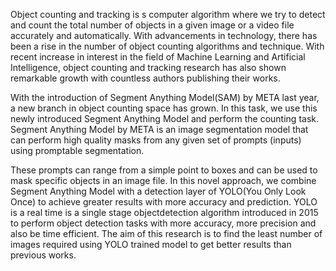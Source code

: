 Object counting and tracking is s computer algorithm where we try to detect and count the total number of objects in a given image or a video file accurately and automatically. With advancements in technology, there has been a rise in the number
of object counting algorithms and technique. With recent increase in interest in the field of Machine Learning and Artificial Intelligence, object counting and tracking research has also shown remarkable growth with countless authors publishing their works.
 
With the introduction of Segment Anything Model(SAM) by META last year, a new branch in object counting space has grown. In this task, we use this newly introduced Segment Anything Model and perform the counting task. Segment Anything Model by META is an image segmentation model that can perform high quality masks from any given set of prompts (inputs) using promptable segmentation.

These prompts can range from a simple point to boxes and can be used to mask specific objects in an image file. In this novel approach, we combine Segment Anything Model with a detection layer of YOLO(You Only Look Once) to achieve greater results with more accuracy and prediction. YOLO is a real time is a single stage objectdetection algorithm introduced in 2015 to perform object detection tasks with more accuracy, more precision and also be time efficient. The aim of this research is to find the least number of images required using YOLO trained model to get better results than previous works.
